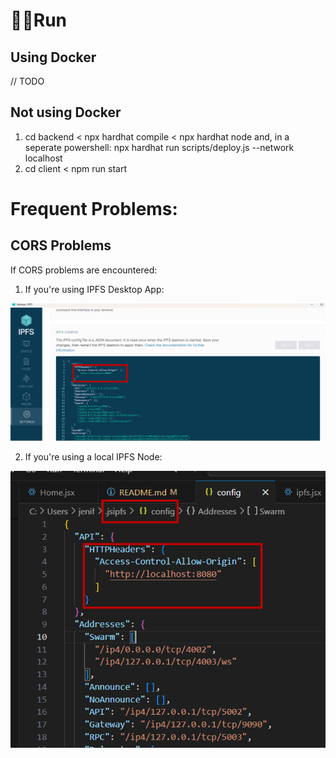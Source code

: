 # 🏃‍♀️Run

## Using Docker

// TODO

## Not using Docker

1. cd backend < npx hardhat compile < npx hardhat node and, in a seperate powershell: npx hardhat run scripts/deploy.js --network localhost
2. cd client < npm run start

# Frequent Problems:

## CORS Problems
If CORS problems are encountered:
1. If you're using IPFS Desktop App:

![Docker](images/dockerApp.png)

2. If you're using a local IPFS Node:

![DockerNode](images/dockerNode.png)